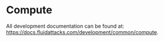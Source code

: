 # Compute

All development documentation
can be found at:
<https://docs.fluidattacks.com/development/common/compute>.
